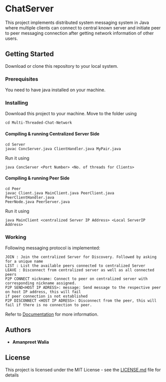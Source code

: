 # ChatServer
This project implements distributed system messaging system in Java where multiple clients can connect to central known server and initiate peer to peer messaging connection after getting network information of other users.

## Getting Started
Download or clone this repository to your local system.
### Prerequisites
You need to have java installed on your machine.
### Installing
Download this project to your machine.
Move to the folder using
```
cd Multi-Threaded-Chat-Network
```
#### Compiling & running Centralized Server Side
```
cd Server
javac ConcServer.java ClientHandler.java MyPair.java

```
Run it using
```
java ConcServer <Port Number> <No. of threads for Clients>
```
#### Compiling & running Peer Side

```
cd Peer
javac Client.java MainClient.java PeerClient.java PeerClientHandler.java
PeerNode.java PeerServer.java
```
Run it using
```
java MainClient <centralized Server IP Address> <Local ServerIP Address>
```

### Working

Following messaging protocol is implemented:
```
JOIN : Join the centralized Server for Discovery. Followed by asking for a unique name
LIST : List the available peers connected to centralized Server
LEAVE : Disconnect from centralized server as well as all connected peers
P2P CONNECT nickname: Connect to peer on centralized server with corresponding nickname assigned.
P2P SEND<HOST IP ADRESS>: message: Send message to the respective peer on host IP address, this will fail
if peer connection is not established
P2P DISCONNECT <HOST IP ADRESS>: Disconnect from the peer, this will fail if there is no connection to peer.
```
Refer to [Documentation](Report.pdf) for more information.
## Authors
* **Amanpreet Walia** 
## License

This project is licensed under the MIT License - see the [LICENSE.md](LICENSE.md) file for details

